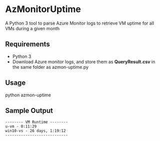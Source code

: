 # AzMonitorUptime
A Python 3 tool to parse Azure Monitor logs to retrieve VM uptime for all VMs during a given month

## Requirements
- Python 3
- Download Azure monitor logs, and store them as **QueryResult.csv** in the same folder as azmon-uptime.py

## Usage
python azmon-uptime


## Sample Output
```
-------- VM Runtime --------
u-vm - 0:11:29
win10-vs - 26 days, 1:19:12
----------------------------
```